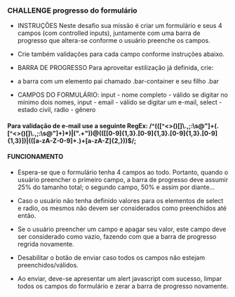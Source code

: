 
### CHALLENGE progresso do formulário

* INSTRUÇÕES
Neste desafio sua missão é criar um formulário e seus 4 campos (com controlled inputs),
juntamente com uma barra de progresso que altera-se conforme o usuário preenche os campos.
- Crie também validações para cada campo conforme instruções abaixo.

* BARRA DE PROGRESSO
Para aproveitar estilização já definida, crie:
- a barra com um elemento pai chamado .bar-container e seu filho .bar

* CAMPOS DO FORMULÁRIO:
input - nome completo - válido se digitar no mínimo dois nomes,
input - email - válido se digitar um e-mail,
select - estado civil,
radio - gênero

#### Para validação de e-mail use a seguinte RegEx: /^(([^<>()[\]\\.,;:\s@"]+(\.[^<>()[\]\\.,;:\s@"]+)*)|(".+"))@((\[[0-9]{1,3}\.[0-9]{1,3}\.[0-9]{1,3}\.[0-9]{1,3}\])|(([a-zA-Z\-0-9]+\.)+[a-zA-Z]{2,}))$/;

#### FUNCIONAMENTO
* Espera-se que o formulário tenha 4 campos ao todo. Portanto, quando o usuário preencher
o primeiro campo, a barra de progresso deve assumir 25% do tamanho total;
o segundo campo, 50% e assim por diante...

* Caso o usuário não tenha definido valores para os elementos de select e radio,
os mesmos não devem ser considerados como preenchidos até então.

* Se o usuário preencher um campo e apagar seu valor, este campo deve ser considerado como vazio,
fazendo com que a barra de progresso regrida novamente.

* Desabilitar o botão de enviar caso todos os campos não estejam preenchidos/válidos.

* Ao enviar, deve-se apresentar um alert javascript com sucesso, limpar todos os campos
do formulário e zerar a barra de progresso novamente.

